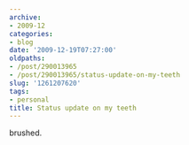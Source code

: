 ```yaml
---
archive:
- 2009-12
categories:
- blog
date: '2009-12-19T07:27:00'
oldpaths:
- /post/290013965
- /post/290013965/status-update-on-my-teeth
slug: '1261207620'
tags:
- personal
title: Status update on my teeth
---
```


brushed.
